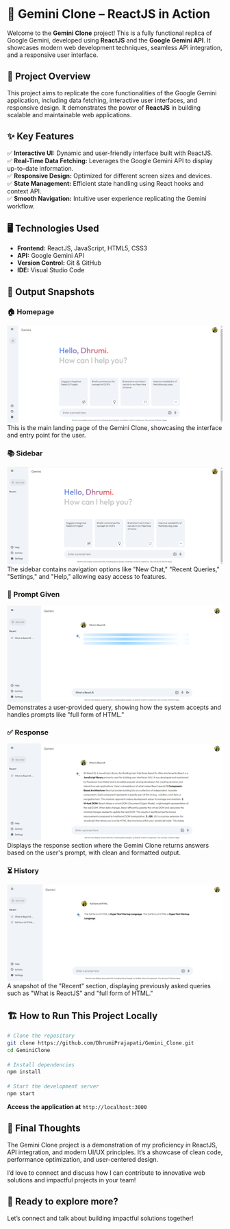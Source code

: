 # 🌟 Gemini Clone – ReactJS in Action

Welcome to the **Gemini Clone** project! This is a fully functional replica of Google Gemini, developed using **ReactJS** and the **Google Gemini API**. It showcases modern web development techniques, seamless API integration, and a responsive user interface.

## 📜 Project Overview
This project aims to replicate the core functionalities of the Google Gemini application, including data fetching, interactive user interfaces, and responsive design. It demonstrates the power of **ReactJS** in building scalable and maintainable web applications.

## ✨ Key Features
✅ **Interactive UI:** Dynamic and user-friendly interface built with ReactJS.  
✅ **Real-Time Data Fetching:** Leverages the Google Gemini API to display up-to-date information.  
✅ **Responsive Design:** Optimized for different screen sizes and devices.  
✅ **State Management:** Efficient state handling using React hooks and context API.  
✅ **Smooth Navigation:** Intuitive user experience replicating the Gemini workflow.

## 🖥️ Technologies Used
- **Frontend:** ReactJS, JavaScript, HTML5, CSS3
- **API:** Google Gemini API
- **Version Control:** Git & GitHub
- **IDE:** Visual Studio Code

## 📸 Output Snapshots

### 🏠 Homepage
![Homepage](Screenshots/Homepage.png)  
This is the main landing page of the Gemini Clone, showcasing the interface and entry point for the user.

### 📚 Sidebar
![Sidebar](Screenshots/Sidebar.png)  
The sidebar contains navigation options like "New Chat," "Recent Queries," "Settings," and "Help," allowing easy access to features.

### 💬 Prompt Given
![Prompt Given](Screenshots/PromptGiven.png)  
Demonstrates a user-provided query, showing how the system accepts and handles prompts like "full form of HTML."

### ✅ Response
![Response](Screenshots/Response.png)  
Displays the response section where the Gemini Clone returns answers based on the user's prompt, with clean and formatted output.

### ⏳ History
![History](Screenshots/History.png)  
A snapshot of the "Recent" section, displaying previously asked queries such as "What is ReactJS" and "full form of HTML."

## 🏗️ How to Run This Project Locally
```bash
# Clone the repository
git clone https://github.com/DhrumiPrajapati/Gemini_Clone.git
cd GeminiClone

# Install dependencies
npm install

# Start the development server
npm start
```

**Access the application at** `http://localhost:3000`

## 📣 Final Thoughts

The Gemini Clone project is a demonstration of my proficiency in ReactJS, API integration, and modern UI/UX principles. It’s a showcase of clean code, performance optimization, and user-centered design.

I’d love to connect and discuss how I can contribute to innovative web solutions and impactful projects in your team!

## 🔔 Ready to explore more?
Let’s connect and talk about building impactful solutions together!

